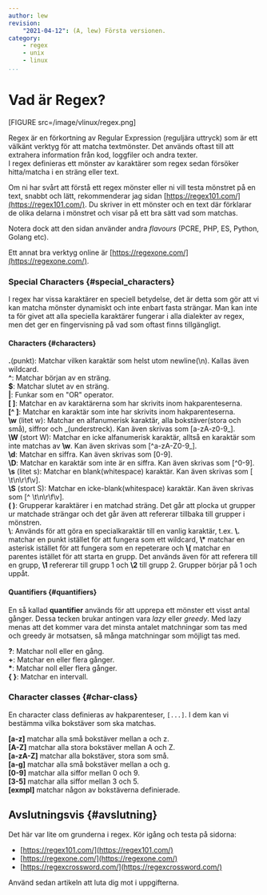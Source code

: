 ```yaml
---
author: lew
revision:
    "2021-04-12": (A, lew) Första versionen.
category:
    - regex
    - unix
    - linux
...
```

Vad är Regex?
=======================

[FIGURE src=/image/vlinux/regex.png]

Regex är en förkortning av Regular Expression (reguljära uttryck) som är ett välkänt verktyg för att matcha textmönster. Det används oftast till att extrahera information från kod, loggfiler och andra texter.  
I regex definieras ett mönster av karaktärer som regex sedan försöker hitta/matcha i en sträng eller text.

Om ni har svårt att förstå ett regex mönster eller ni vill testa mönstret på en text, snabbt och lätt, rekommenderar jag sidan [https://regex101.com/](https://regex101.com/). Du skriver in ett mönster och en text där förklarar de olika delarna i mönstret och visar på ett bra sätt vad som matchas.

Notera dock att den sidan använder andra *flavours* (PCRE, PHP, ES, Python, Golang etc).

Ett annat bra verktyg online är [https://regexone.com/](https://regexone.com/).



### Special Characters {#special_characters}

I regex har vissa karaktärer en speciell betydelse, det är detta som gör att vi kan matcha mönster dynamiskt och inte enbart fasta strängar. Man kan inte ta för givet att alla speciella karaktärer fungerar i alla dialekter av regex, men det ger en fingervisning på vad som oftast finns tillgängligt.



#### Characters {#characters}

**.**(punkt): Matchar vilken karaktär som helst utom newline(\\n). Kallas även wildcard.  
**^**: Matchar början av en sträng.  
**$**: Matchar slutet av en sträng.  
**|**: Funkar som en "OR" operator.  
**[ ]**: Matchar en av karaktärerna som har skrivits inom hakparenteserna.  
**[^ ]**: Matchar en karaktär som inte har skrivits inom hakparenteserna.  
**\w** (litet w): Matchar en alfanumerisk karaktär, alla bokstäver(stora och små), siffror och \_(understreck). Kan även skrivas som [a-zA-z0-9_].  
**\W** (stort W): Matchar en icke alfanumerisk karaktär, alltså en karaktär som inte matchas av **\w**. Kan även skrivas som [^a-zA-Z0-9_].  
**\d**: Matchar en siffra. Kan även skrivas som [0-9].  
**\D**: Matchar en karaktär som inte är en siffra. Kan även skrivas som [^0-9].  
**\s** (litet s): Matchar en blank(whitespace) karaktär. Kan även skrivas som [ \\t\\n\\r\\f\\v].  
**\S** (stort S): Matchar en icke-blank(whitespace) karaktär. Kan även skrivas som [^ \\t\\n\\r\\f\\v].  
**( )**: Grupperar karaktärer i en matchad sträng. Det går att plocka ut grupper ur matchade strängar och det går även att refererar tillbaka till grupper i mönstren.  
**\\**: Används för att göra en specialkaraktär till en vanlig karaktär, t.ex. **\\.** matchar en punkt istället för att fungera som ett wildcard, **\\\*** matchar en asterisk istället för att fungera som en repeterare och **\\(** matchar en parentes istället för att starta en grupp.
Det används även för att referera till en grupp, **\1** refererar till grupp 1 och **\2** till grupp 2. Grupper börjar på 1 och uppåt.



#### Quantifiers {#quantifiers}

En så kallad **quantifier** används för att upprepa ett mönster ett visst antal gånger. Dessa tecken brukar antingen vara *lazy* eller *greedy*. Med lazy menas att det kommer vara det minsta antalet matchningar som tas med och greedy är motsatsen, så många matchningar som möjligt tas med.

**?**: Matchar noll eller en gång.  
**+**: Matchar en eller flera gånger.  
**\***: Matchar noll eller flera gånger.  
**\{ \}**: Matchar en intervall.  



### Character classes {#char-class}

En character class definieras av hakparenteser, `[...]`. I dem kan vi bestämma vilka bokstäver som ska matchas.

**[a-z]** matchar alla små bokstäver mellan a och z.  
**[A-Z]** matchar alla stora bokstäver mellan A och Z.  
**[a-zA-Z]** matchar alla bokstäver, stora som små.  
**[a-g]** matchar alla små bokstäver mellan a och g.  
**[0-9]** matchar alla siffor mellan 0 och 9.  
**[3-5]** matchar alla siffor mellan 3 och 5.  
**[exmpl]** matchar någon av bokstäverna definierade.



Avslutningsvis {#avslutning}
------------------------------

Det här var lite om grunderna i regex. Kör igång och testa på sidorna:

* [https://regex101.com/](https://regex101.com/)
* [https://regexone.com/](https://regexone.com/)
* [https://regexcrossword.com/](https://regexcrossword.com/)

Använd sedan artikeln att luta dig mot i uppgifterna.
